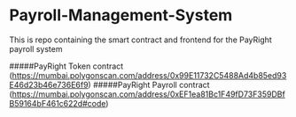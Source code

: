# Payroll-Management-System
This is repo containing the smart contract and frontend for the PayRight payroll system

#####PayRight Token contract (https://mumbai.polygonscan.com/address/0x99E11732C5488Ad4b85ed93E46d23b46e736E6f9)
#####PayRight Payroll contract (https://mumbai.polygonscan.com/address/0xEF1ea81Bc1F49fD73F359DBfB59164bF461c622d#code)
